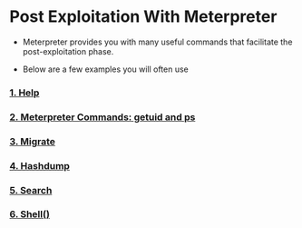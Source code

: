 # Post Exploitation With Meterpreter

- Meterpreter provides you with many useful commands that facilitate the post-exploitation phase. 

- Below are a few examples you will often use

### [1. Help](https://github.com/ShubhamJagtap2000/Metasploit/tree/main/13%20-%20Meterpreter%20:%20Post%20Exploitation/01%20-%20Help)
### [2. Meterpreter Commands: getuid and ps](https://github.com/ShubhamJagtap2000/Metasploit/tree/main/13%20-%20Meterpreter%20:%20Post%20Exploitation/02%20%20-%20Commands)
### [3. Migrate](https://github.com/ShubhamJagtap2000/Metasploit/tree/main/13%20-%20Meterpreter%20:%20Post%20Exploitation/03%20-%20Migrate)
### [4. Hashdump]()
### [5. Search](https://github.com/ShubhamJagtap2000/Metasploit/tree/main/13%20-%20Meterpreter%20:%20Post%20Exploitation/04%20-%20Search)
### [6. Shell()](https://github.com/ShubhamJagtap2000/Metasploit/tree/main/13%20-%20Meterpreter%20:%20Post%20Exploitation/05%20%20-%20Shell)
